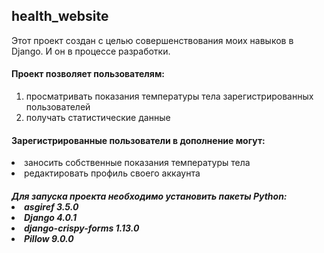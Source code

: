 <h2>health_website</h2>

Этот проект создан с целью совершенствования моих навыков в Django. И он в процессе разработки.

<h4>Проект позволяет пользователям:</h4>
<ol>
    <li>просматривать показания температуры тела зарегистрированных пользователей</li>
    <li>получать статистические данные</li>
</ol>
<h4>Зарегистрированные пользователи в дополнение могут:</h4>
    <li>заносить собственные показания температуры тела</li>
    <li>редактировать профиль своего аккаунта</li>
<h5>Для запуска проекта необходимо установить пакеты Python:
    <li>asgiref             3.5.0</li>
    <li>Django              4.0.1</li>
    <li>django-crispy-forms 1.13.0</li>
    <li>Pillow              9.0.0</li>